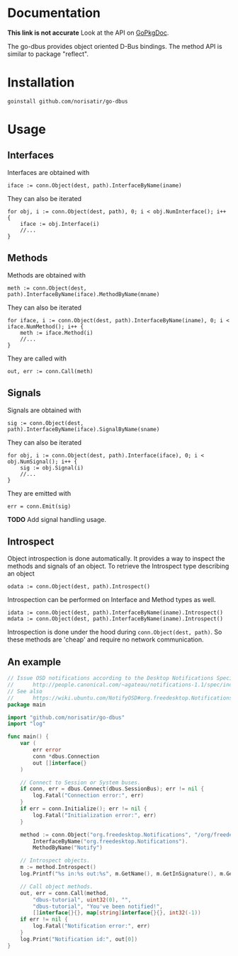 Documentation
=============

**This link is not accurate** Look at the API on [GoPkgDoc](http://gopkgdoc.appspot.com/pkg/github.com/norisatir/go-dbus).

The go-dbus provides object oriented D-Bus bindings. The method API is similar
to package "reflect".

Installation
============

    goinstall github.com/norisatir/go-dbus

Usage
=====

Interfaces
----------

Interfaces are obtained with

    iface := conn.Object(dest, path).InterfaceByName(iname)

They can also be iterated

    for obj, i := conn.Object(dest, path), 0; i < obj.NumInterface(); i++ {
        iface := obj.Interface(i)
        //...
    }

Methods
-------

Methods are obtained with

    meth := conn.Object(dest, path).InterfaceByName(iface).MethodByName(mname)

They can also be iterated

    for iface, i := conn.Object(dest, path).InterfaceByName(iname), 0; i < iface.NumMethod(); i++ {
        meth := iface.Method(i)
        //...
    }

They are called with

    out, err := conn.Call(meth)

Signals
-------

Signals are obtained with

    sig := conn.Object(dest, path).InterfaceByName(iface).SignalByName(sname)

They can also be iterated

    for obj, i := conn.Object(dest, path).Interface(iface), 0; i < obj.NumSignal(); i++ {
        sig := obj.Signal(i)
        //...
    }

They are emitted with

    err = conn.Emit(sig)

**TODO** Add signal handling usage.

Introspect
----------

Object introspection is done automatically. It provides a way to inspect the
methods and signals of an object. To retrieve the Introspect type describing an object

    odata := conn.Object(dest, path).Introspect()

Introspection can be performed on Interface and Method types as well.

    idata := conn.Object(dest, path).InterfaceByName(iname).Introspect()
    mdata := conn.Object(dest, path).InterfaceByName(iname).Introspect()

Introspection is done under the hood during `conn.Object(dest, path)`. So these
methods are 'cheap' and require no network communication.

An example
----------

```go
// Issue OSD notifications according to the Desktop Notifications Specification 1.1
//      http://people.canonical.com/~agateau/notifications-1.1/spec/index.html
// See also
//      https://wiki.ubuntu.com/NotifyOSD#org.freedesktop.Notifications.Notify
package main

import "github.com/norisatir/go-dbus"
import "log"

func main() {
    var (
        err error
        conn *dbus.Connection
        out []interface{}
    )

    // Connect to Session or System buses.
    if conn, err = dbus.Connect(dbus.SessionBus); err != nil {
        log.Fatal("Connection error:", err)
    }
    if err = conn.Initialize(); err != nil {
        log.Fatal("Initialization error:", err)
    }

	method := conn.Object("org.freedesktop.Notifications", "/org/freedesktop/Notifications").
		InterfaceByName("org.freedesktop.Notifications").
		MethodByName("Notify")

    // Introspect objects.
	m := method.Introspect()
    log.Printf("%s in:%s out:%s", m.GetName(), m.GetInSignature(), m.GetOutSignature())

    // Call object methods.
    out, err = conn.Call(method,
		"dbus-tutorial", uint32(0), "",
        "dbus-tutorial", "You've been notified!",
		[]interface{}{}, map[string]interface{}{}, int32(-1))
    if err != nil {
        log.Fatal("Notification error:", err)
    }
    log.Print("Notification id:", out[0])
}
```
